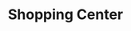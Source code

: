 ---
title: "Shopping Center"
url: /tarragona/shopping-center-carrer-rovira-i-virgili/
shop: tienda de variedades
---